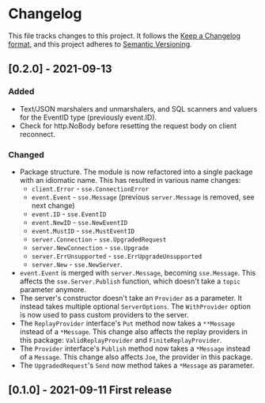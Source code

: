 # Changelog

This file tracks changes to this project. It follows the [Keep a Changelog format](https://keepachangelog.com/en/1.0.0/), and this project adheres to [Semantic Versioning](https://semver.org/spec/v2.0.0.html).

## [0.2.0] - 2021-09-13

### Added

- Text/JSON marshalers and unmarshalers, and SQL scanners and valuers for the EventID type (previously event.ID).
- Check for http.NoBody before resetting the request body on client reconnect.

### Changed

- Package structure. The module is now refactored into a single package with an idiomatic name. This has resulted in various name changes:
  - `client.Error` - `sse.ConnectionError`
  - `event.Event` - `sse.Message` (previous `server.Message` is removed, see next change)
  - `event.ID` - `sse.EventID`
  - `event.NewID` - `sse.NewEventID`
  - `event.MustID` - `sse.MustEventID`
  - `server.Connection` - `sse.UpgradedRequest`
  - `server.NewConnection` - `sse.Upgrade`
  - `server.ErrUnsupported` - `sse.ErrUpgradeUnsupported`
  - `server.New` - `sse.NewServer`.
- `event.Event` is merged with `server.Message`, becoming `sse.Message`. This affects the `sse.Server.Publish` function, which doesn't take a `topic` parameter anymore.
- The server's constructor doesn't take an `Provider` as a parameter. It instead takes multiple optional `ServerOptions`. The `WithProvider` option is now used to pass custom providers to the server.
- The `ReplayProvider` interface's `Put` method now takes a `**Message` instead of a `*Message`. This change also affects the replay providers in this package: `ValidReplayProvider` and `FiniteReplayProvider`.
- The `Provider` interface's `Publish` method now takes a `*Message` instead of a `Message`. This change also affects `Joe`, the provider in this package.
- The `UpgradedRequest`'s `Send` now method takes a `*Message` as parameter.

## [0.1.0] - 2021-09-11 First release
